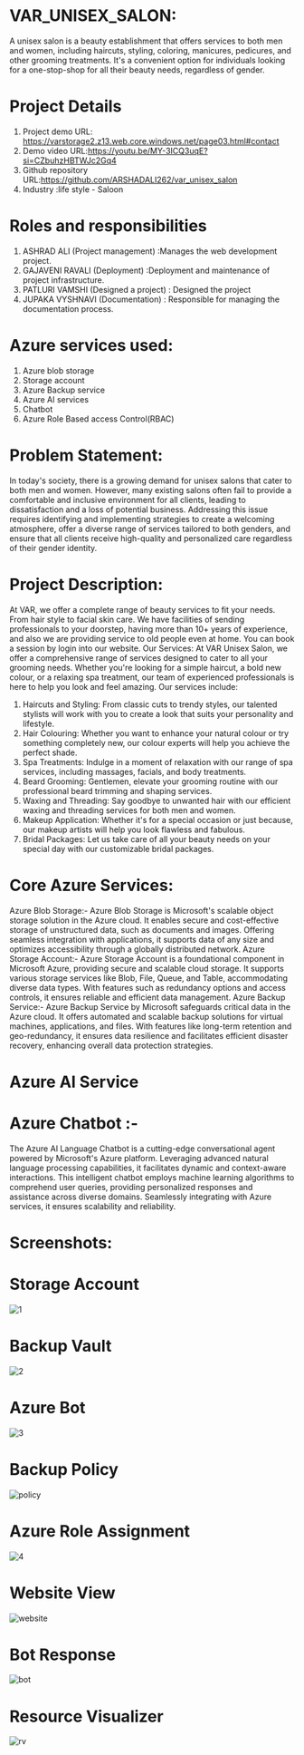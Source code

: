 # VAR_UNISEX_SALON:
A unisex salon is a beauty establishment that offers services to both men and women, including haircuts, styling, coloring, manicures, pedicures, and other  grooming treatments. It's a convenient option for individuals looking for a one-stop-shop for all their beauty needs, regardless of gender.
# Project Details
  1. Project demo URL: https://varstorage2.z13.web.core.windows.net/page03.html#contact 
  2. Demo video URL:https://youtu.be/MY-3ICQ3uqE?si=CZbuhzHBTWJc2Gq4
  3. Github repository URL:https://github.com/ARSHADALI262/var_unisex_salon
  4. Industry :life style - Saloon
# Roles and responsibilities
1. ASHRAD ALI (Project management) :Manages the web development project.
2. GAJAVENI RAVALI (Deployment) :Deployment and maintenance of project infrastructure.
3. PATLURI VAMSHI  (Designed a project) : Designed the project
4. JUPAKA VYSHNAVI (Documentation) : Responsible for managing the documentation process.
# Azure services used:
1. Azure blob storage
2. Storage account
3. Azure Backup service
4. Azure AI services
5. Chatbot
6. Azure Role Based access Control(RBAC)
# Problem Statement:
 In today's society, there is a growing demand for unisex salons that cater to both men and women. However, many existing salons often fail to provide a comfortable and inclusive environment for all clients, 
 leading to dissatisfaction and a loss of potential business. Addressing this issue requires identifying and implementing strategies to create a welcoming atmosphere, offer a diverse range of services tailored to 
 both genders, and ensure that all clients receive high-quality and personalized care regardless of their gender identity.
# Project Description:
 At VAR, we offer a complete range of beauty services to fit your needs. From hair style to facial skin care. We have facilities of  sending professionals to your  doorstep, having more than 10+ years of 
 experience, and also we are providing service to old people even at home. You can book a session by login into our website.
 Our Services: At VAR Unisex Salon, we offer a comprehensive range of services designed to cater to all your grooming needs. Whether you're looking for a simple haircut, a bold new colour, or a relaxing spa treatment, our team of experienced professionals is here to help you look and feel amazing.
 Our services include:
1. Haircuts and Styling: From classic cuts to trendy styles, our talented stylists will work with you to create a look that suits your personality and lifestyle.
2. Hair Colouring: Whether you want to enhance your natural colour or try something completely new, our colour experts will help you achieve the perfect shade.
3. Spa Treatments: Indulge in a moment of relaxation with our range of spa services, including massages, facials, and body treatments.
4. Beard Grooming: Gentlemen, elevate your grooming routine with our professional beard trimming and shaping services.
5. Waxing and Threading: Say goodbye to unwanted hair with our efficient waxing and threading services for both men and women.
6. Makeup Application: Whether it's for a special occasion or just because, our makeup artists will help you look flawless and fabulous.
7. Bridal Packages: Let us take care of all your beauty needs on your special day with our customizable bridal packages.
# Core Azure Services:
 Azure Blob Storage:- Azure Blob Storage is Microsoft's scalable object storage solution in the Azure cloud. It enables secure and cost-effective storage of unstructured data, such as documents and images. 
 Offering seamless integration with applications, it supports data of any size and optimizes accessibility through a globally distributed network. Azure Storage Account:- Azure Storage Account is a foundational 
 component in Microsoft Azure, providing secure and scalable cloud storage. It supports various storage services like Blob, File, Queue, and Table, accommodating diverse data types. With features such as 
 redundancy options and access controls, it ensures reliable and efficient data management. Azure Backup Service:- Azure Backup Service by Microsoft safeguards critical data in the Azure cloud. It offers 
 automated and scalable backup solutions for virtual machines, applications, and files. With features like long-term retention and geo-redundancy, it ensures data resilience and facilitates efficient disaster recovery, enhancing overall data protection strategies.
# Azure AI Service
# Azure Chatbot :- 
 The Azure AI Language Chatbot is a cutting-edge conversational agent powered by Microsoft's Azure platform. Leveraging advanced natural language processing capabilities, it facilitates dynamic and context-aware 
 interactions. This intelligent chatbot employs machine learning algorithms to comprehend user queries, providing personalized responses and assistance across diverse domains. Seamlessly integrating with Azure 
 services, it ensures scalability and reliability.
# Screenshots:
# Storage Account
![1](https://github.com/ARSHADALI262/var_unisex_salon/assets/161709124/6b9309c6-19bc-4b82-9c40-e9745ae8ffc4)
# Backup Vault
![2](https://github.com/ARSHADALI262/var_unisex_salon/assets/161709124/210a525f-c27e-4cbd-8e09-695638c53705)
# Azure Bot
![3](https://github.com/ARSHADALI262/var_unisex_salon/assets/161709124/6dc264fc-a59d-4770-8825-d47748ff7b56)
# Backup Policy 
![policy](https://github.com/ARSHADALI262/var_unisex_salon/assets/161709124/d16ecc11-c43b-46c9-85ba-4ac6d685d664)
# Azure Role Assignment
![4](https://github.com/ARSHADALI262/var_unisex_salon/assets/161709124/e2accda5-f089-423d-b609-cbea19978e96)
# Website View
![website](https://github.com/ARSHADALI262/var_unisex_salon/assets/161709124/31ca693b-445f-411f-906a-9a49fc7e26e3)
# Bot Response
![bot](https://github.com/ARSHADALI262/var_unisex_salon/assets/161709124/44b1b43a-eaf6-42bc-80a4-3b87f43cdf21)
# Resource Visualizer
![rv](https://github.com/ARSHADALI262/var_unisex_salon/assets/161709124/45721aba-0fe2-436e-ae2b-8a6dec0e7ec2)




